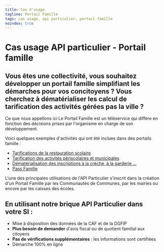 ```yaml
---
title: Cas d'usage 
tagline: Portail Famille 
tags: cas usage, api particulier, portail-famille
noindex: true
---
```


# Cas usage API particulier - Portail famille 

## Vous êtes une collectivité, vous souhaitez développer un portail famille simplifiant les démarches pour vos concitoyens ? Vous cherchez à dématérialiser les calcul de tarification des activités gérées pas la ville ? 

Ce que nous appellons ici Le Portail Famille est un téléservice qui diffère en fonction des décisions prises par l'organisme en charge de son développement.

Voici quelques exemples d'activités qui ont été inclues dans des portails famille : 

- [Tarifications de la restauration scolaire](https://pad.incubateur.net/5n-u3K-4R1OP-0NiBs8JGg#)
- [Tarification des activités périscolaires et municipales](https://pad.incubateur.net/cmySV79hRdSjj_wDKhWMzA?edit)
- [Dématérialisation des inscriptions à la crèche, à la garderie ...](https://pad.incubateur.net/vRnC-L2aRaCpkBiwc3hozA?edit)
- [Pass Famille](https://pad.incubateur.net/EcNEmOFiQMmUQjzUo389bA#)

L'une des principales utilisations de l'API Particulier s'inscrit dans la création d'un Portail Famille par les Communautés de Communes, par les mairies ou encore par les caisses des écoles.

## En utilisant notre brique API Particulier dans votre SI :

- Mise à disposition des données de la CAF et de la DGFIP
- **Plus besoin de demander** d'avis fiscal ou de quotient familial aux citoyens
- **Pas de vérifications supplémentaires** : les informations sont certifiées
- Démarche 100% en ligne
